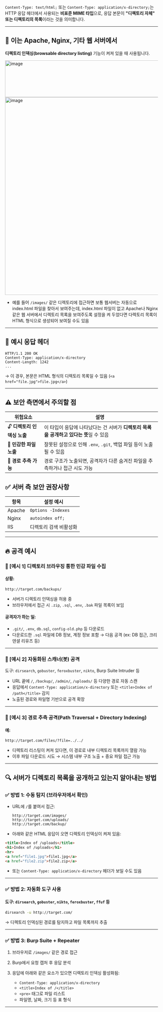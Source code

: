`Content-Type: text/html;` 또는 `Content-Type: application/x-directory;`는 HTTP 응답 헤더에서 사용되는 **비표준 MIME 타입**으로, 응답 본문이 **"디렉토리 자체" 또는 디렉토리의 목록**이라는 것을 의미합니다.

---

## 🧱 이는 **Apache, Nginx, 기타 웹 서버**에서
  **디렉토리 인덱싱(browsable directory listing)** 기능이 켜져 있을 때 사용됩니다.

  
<img width="1903" height="121" alt="image" src="https://github.com/user-attachments/assets/01bc3eb1-8648-461e-8fad-8d1f60496072" />
<img width="1894" height="651" alt="image" src="https://github.com/user-attachments/assets/c53ab060-b5c5-4c9a-913b-bf2bf80cfaa8" />


* 예를 들어 `/images/` 같은 디렉토리에 접근하면 보통 웹서버는 자동으로 index.html 파일을 찾아서 보여주는데, index.html 파일이 없고 Apache나 Nginx 같은 웹 서버에서 디렉토리 목록을 보여주도록 설정을 켜 두었다면 다렉토리 목록이 HTML 형식으로 생성되어 보여질 수도 있음

---

## 🧪 예시 응답 헤더

```http
HTTP/1.1 200 OK
Content-Type: application/x-directory
Content-Length: 1242
...
```

→ 이 경우, 본문은 HTML 형식의 디렉토리 목록일 수 있음 (`<a href="file.jpg">file.jpg</a>`)

---

## ⚠️ 보안 측면에서 주의할 점

| 위험요소               | 설명                                                  |
| ------------------ | --------------------------------------------------- |
| 🔓 **디렉토리 인덱싱 노출** | 이 타입이 응답에 나타났다는 건 서버가 **디렉토리 목록을 공개하고 있다는 뜻**일 수 있음 |
| 📂 **민감한 파일 노출**   | 잘못된 설정으로 인해 `.env`, `.git`, 백업 파일 등이 노출될 수 있음       |
| 🐞 **경로 추측 가능**    | 경로 구조가 노출되면, 공격자가 다른 숨겨진 파일을 추측하거나 접근 시도 가능         |


## ✅ 서버 측 보안 권장사항

| 항목     | 설정 예시              |
| ------ | ------------------ |
| Apache | `Options -Indexes` |
| Nginx  | `autoindex off;`   |
| IIS    | 디렉토리 검색 비활성화       |

---

## 🔥 공격 예시

### 📁 \[예시 1] 디렉토리 브라우징 통한 민감 파일 수집

#### 상황:

```
http://target.com/backups/
```

* 서버가 디렉토리 인덱싱을 허용 중
* 브라우저에서 접근 시 `.zip`, `.sql`, `.env`, `.bak` 파일 목록이 보임

#### 공격자가 하는 일:

* `.git/`, `.env`, `db.sql`, `config-old.php` 등 다운로드
* 다운로드한 `.sql` 파일에 DB 정보, 계정 정보 포함 → 다음 공격 (ex: DB 접근, 크리덴셜 리유즈 등)

---

### 🧪 \[예시 2] 자동화된 스캐너(봇) 공격

도구: `dirsearch`, `gobuster`, `feroxbuster`, `nikto`, Burp Suite Intruder 등

* URL 끝에 `/`, `/backup/`, `/admin/`, `/uploads/` 등 다양한 경로 자동 스캔
* 응답에서 `Content-Type: application/x-directory` 또는 `<title>Index of /path</title>` 감지
* 노출된 경로와 파일명 기반으로 공격 확장

---

### 🔄 \[예시 3] 경로 추측 공격(Path Traversal + Directory Indexing)

#### 예:

```
http://target.com/files/?file=../../
```

* 디렉토리 리스팅이 켜져 있다면, 이 경로로 내부 디렉토리 목록까지 열람 가능
* 이후 파일 다운로드 시도 → 시스템 내부 구조 노출 + 중요 파일 접근 가능

---

## 🔍 서버가 디렉토리 목록을 공개하고 있는지 알아내는 방법

### ✅ 방법 1: 수동 탐지 (브라우저에서 확인)

* URL에 `/`를 붙여서 접근:

  ```
  http://target.com/images/
  http://target.com/uploads/
  http://target.com/backup/
  ```
* 아래와 같은 HTML 응답이 오면 디렉토리 인덱싱이 켜져 있음:

```html
<title>Index of /uploads</title>
<h1>Index of /uploads</h1>
<hr>
<a href="file1.jpg">file1.jpg</a>
<a href="file2.zip">file2.zip</a>
```

* 또는 `Content-Type: application/x-directory` 헤더가 보일 수도 있음

---

### ✅ 방법 2: 자동화 도구 사용

#### 도구: `dirsearch`, `gobuster`, `nikto`, `feroxbuster`, `ffuf` 등

```bash
dirsearch -u http://target.com/
```

→ 디렉토리 인덱싱된 경로를 탐지하고 파일 목록까지 추출

---

### ✅ 방법 3: Burp Suite + Repeater

1. 브라우저로 `/images/` 같은 경로 접근
2. Burp에서 요청 캡처 후 응답 분석
3. 응답에 아래와 같은 요소가 있으면 디렉토리 인덱싱 활성화됨:

   * `Content-Type: application/x-directory`
   * `<title>Index of /</title>`
   * `<pre>` 태그로 파일 리스트
   * 파일명, 날짜, 크기 등 표 형식
  
---
